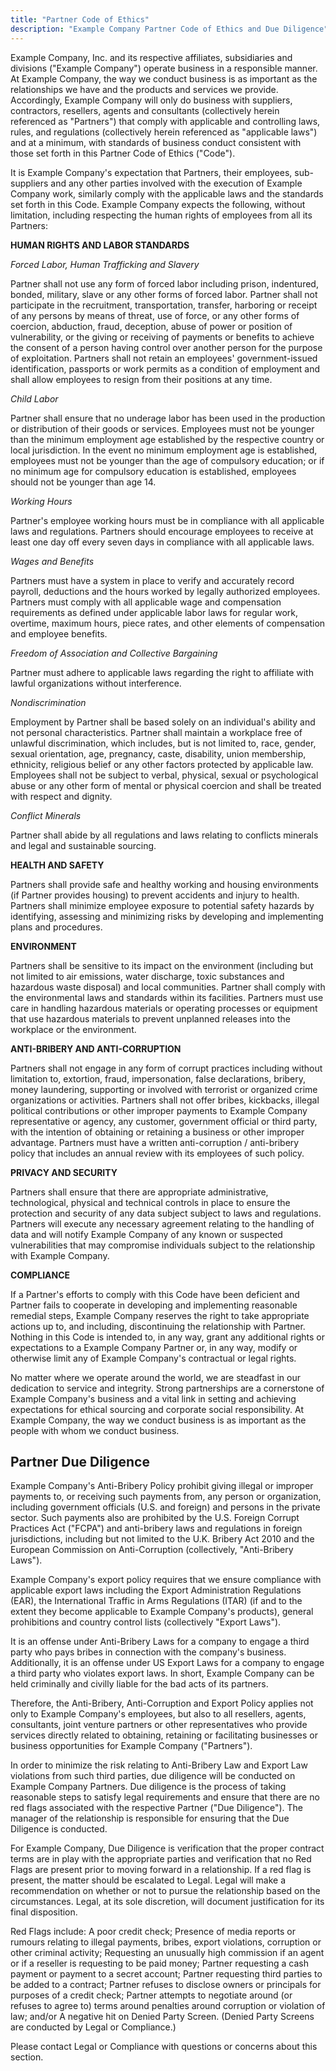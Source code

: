 ```yaml
---
title: "Partner Code of Ethics"
description: "Example Company Partner Code of Ethics and Due Diligence"
---
```


Example Company, Inc. and its respective affiliates, subsidiaries and divisions ("Example Company") operate business in a responsible manner. At Example Company, the way we conduct business is as important as the relationships we have and the products and services we provide. Accordingly, Example Company will only do business with suppliers, contractors, resellers, agents and consultants (collectively herein referenced as "Partners") that comply with applicable and controlling laws, rules, and regulations (collectively herein referenced as "applicable laws") and at a minimum, with standards of business conduct consistent with those set forth in this Partner Code of Ethics ("Code").

It is Example Company's expectation that Partners, their employees, sub-suppliers and any other parties involved with the execution of Example Company work, similarly comply with the applicable laws and the standards set forth in this Code. Example Company expects the following, without limitation, including respecting the human rights of employees from all its Partners:

**HUMAN RIGHTS AND LABOR STANDARDS**

*Forced Labor, Human Trafficking and Slavery*

Partner shall not use any form of forced labor including prison, indentured, bonded, military, slave or any other forms of forced labor. Partner shall not participate in the recruitment, transportation, transfer, harboring or receipt of any persons by means of threat, use of force, or any other forms of coercion, abduction, fraud, deception, abuse of power or position of vulnerability, or the giving or receiving of payments or benefits to achieve the consent of a person having control over another person for the purpose of exploitation. Partners shall not retain an employees' government-issued identification, passports or work permits as a condition of employment and shall allow employees to resign from their positions at any time.

*Child Labor*

Partner shall ensure that no underage labor has been used in the production or distribution of their goods or services. Employees must not be younger than the minimum employment age established by the respective country or local jurisdiction. In the event no minimum employment age is established, employees must not be younger than the age of compulsory education; or if no minimum age for compulsory education is established, employees should not be younger than age 14.

*Working Hours*

Partner's employee working hours must be in compliance with all applicable laws and regulations. Partners should encourage employees to receive at least one day off every seven days in compliance with all applicable laws.

*Wages and Benefits*

Partners must have a system in place to verify and accurately record payroll, deductions and the hours worked by legally authorized employees. Partners must comply with all applicable wage and compensation requirements as defined under applicable labor laws for regular work, overtime, maximum hours, piece rates, and other elements of compensation and employee benefits.

*Freedom of Association and Collective Bargaining*

Partner must adhere to applicable laws regarding the right to affiliate with lawful organizations without interference.

*Nondiscrimination*

Employment by Partner shall be based solely on an individual's ability and not personal characteristics. Partner shall maintain a workplace free of unlawful discrimination, which includes, but is not limited to, race, gender, sexual orientation, age, pregnancy, caste, disability, union membership, ethnicity, religious belief or any other factors protected by applicable law. Employees shall not be subject to verbal, physical, sexual or psychological abuse or any other form of mental or physical coercion and shall be treated with respect and dignity.

*Conflict Minerals*

Partner shall abide by all regulations and laws relating to conflicts minerals and legal and sustainable sourcing.

**HEALTH AND SAFETY**

Partners shall provide safe and healthy working and housing environments (if Partner provides housing) to prevent accidents and injury to health. Partners shall minimize employee exposure to potential safety hazards by identifying, assessing and minimizing risks by developing and implementing plans and procedures.

**ENVIRONMENT**

Partners shall be sensitive to its impact on the environment (including but not limited to air emissions, water discharge, toxic substances and hazardous waste disposal) and local communities. Partner shall comply with the environmental laws and standards within its facilities. Partners must use care in handling hazardous materials or operating processes or equipment that use hazardous materials to prevent unplanned releases into the workplace or the environment.

**ANTI-BRIBERY AND ANTI-CORRUPTION**

Partners shall not engage in any form of corrupt practices including without limitation to, extortion, fraud, impersonation, false declarations, bribery, money laundering, supporting or involved with terrorist or organized crime organizations or activities. Partners shall not offer bribes, kickbacks, illegal political contributions or other improper payments to Example Company representative or agency, any customer, government official or third party, with the intention of obtaining or retaining a business or other improper advantage. Partners must have a written anti-corruption / anti-bribery policy that includes an annual review with its employees of such policy.

**PRIVACY AND SECURITY**
<!-- vale handbook.Repetition = NO -->
Partners shall ensure that there are appropriate administrative, technological, physical and technical controls in place to ensure the protection and security of any data subject subject to laws and regulations.  Partners will execute any necessary agreement relating to the handling of data and will notify Example Company of any known or suspected vulnerabilities that may compromise individuals subject to the relationship with Example Company.
<!-- vale handbook.Repetition = YES -->
**COMPLIANCE**

If a Partner's efforts to comply with this Code have been deficient and Partner fails to cooperate in developing and implementing reasonable remedial steps, Example Company reserves the right to take appropriate actions up to, and including, discontinuing the relationship with Partner. Nothing in this Code is intended to, in any way, grant any additional rights or expectations to a Example Company Partner or, in any way, modify or otherwise limit any of Example Company's contractual or legal rights.

No matter where we operate around the world, we are steadfast in our dedication to service and integrity. Strong partnerships are a cornerstone of Example Company's business and a vital link in setting and achieving expectations for ethical sourcing and corporate social responsibility. At Example Company, the way we conduct business is as important as the people with whom we conduct business.

## Partner Due Diligence

Example Company's Anti-Bribery Policy prohibit giving illegal or improper payments to, or receiving such payments from, any person or organization, including government officials (U.S. and foreign) and persons in the private sector. Such payments also are prohibited by the U.S. Foreign Corrupt Practices Act ("FCPA") and anti-bribery laws and regulations in foreign jurisdictions, including but not limited to the U.K. Bribery Act 2010 and the European Commission on Anti-Corruption (collectively, "Anti-Bribery Laws").

Example Company's export policy requires that we ensure compliance with applicable export laws including the Export Administration Regulations (EAR), the International Traffic in Arms Regulations (ITAR) (if and to the extent they become applicable to Example Company's products), general prohibitions and country control lists (collectively "Export Laws").

It is an offense under Anti-Bribery Laws for a company to engage a third party who pays bribes in connection with the company's business. Additionally, it is an offense under US Export Laws for a company to engage a third party who violates export laws.  In short, Example Company can be held criminally and civilly liable for the bad acts of its partners.

Therefore, the Anti-Bribery, Anti-Corruption and Export Policy applies not only to Example Company's employees, but also to all resellers, agents, consultants, joint venture partners or other representatives who provide services directly related to obtaining, retaining or facilitating businesses or business opportunities for Example Company ("Partners").

In order to minimize the risk relating to Anti-Bribery Law and Export Law violations from such third parties, due diligence will be conducted on Example Company Partners.  Due diligence is the process of taking reasonable steps to satisfy legal requirements and ensure that there are no red flags associated with the respective Partner ("Due Diligence"). The manager of the relationship is responsible for ensuring that the Due Diligence is conducted.

For Example Company, Due Diligence is verification that the proper contract terms are in play with the appropriate parties and verification that no Red Flags are present prior to moving forward in a relationship. If a red flag is present, the matter should be escalated to Legal.  Legal will make a recommendation on whether or not to pursue the relationship based on the circumstances.  Legal, at its sole discretion, will document justification for its final disposition.

Red Flags include:
  A poor credit check;
  Presence of media reports or rumours relating to illegal payments, bribes, export violations, corruption or other criminal activity;
  Requesting an unusually high commission if an agent or if a reseller is requesting to be paid money;
  Partner requesting a cash payment or payment to a secret account;
  Partner requesting third parties to be added to a contract;
  Partner refuses to disclose owners or principals for purposes of a credit check;
  Partner attempts to negotiate around (or refuses to agree to) terms around penalties around corruption or violation of law; and/or
  A negative hit on Denied Party Screen.  (Denied Party Screens are conducted by Legal or Compliance.)

Please contact Legal or Compliance with questions or concerns about this section.
